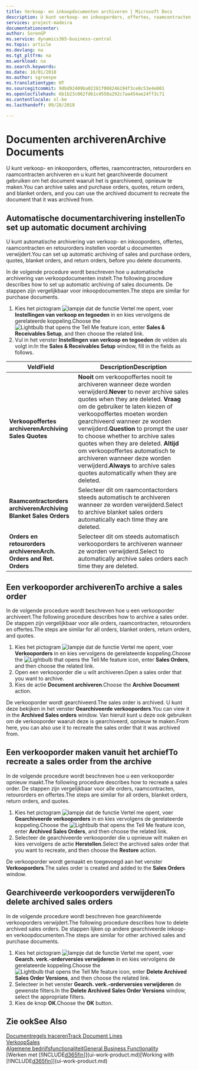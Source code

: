 ```yaml
---
title: Verkoop- en inkoopdocumenten archiveren | Microsoft Docs
description: U kunt verkoop- en inkooporders, offertes, raamcontracten, retourorders en raamcontracten archiveren en u kunt het gearchiveerde document gebruiken om het document waaruit het is gearchiveerd, opnieuw te maken.
services: project-madeira
documentationcenter: 
author: SorenGP
ms.service: dynamics365-business-central
ms.topic: article
ms.devlang: na
ms.tgt_pltfrm: na
ms.workload: na
ms.search.keywords: 
ms.date: 10/01/2018
ms.author: sgroespe
ms.translationtype: HT
ms.sourcegitcommit: 9dbd92409ba02281f008246194f3ce0c53e4e001
ms.openlocfilehash: 6b1b23c062fdb1c4558a292c7aa454ae24ff3c71
ms.contentlocale: nl-be
ms.lasthandoff: 09/28/2018

---
```

# <a name="archive-documents"></a><span data-ttu-id="56ef9-103">Documenten archiveren</span><span class="sxs-lookup"><span data-stu-id="56ef9-103">Archive Documents</span></span>
<span data-ttu-id="56ef9-104">U kunt verkoop- en inkooporders, offertes, raamcontracten, retourorders en raamcontracten archiveren en u kunt het gearchiveerde document gebruiken om het document waaruit het is gearchiveerd, opnieuw te maken.</span><span class="sxs-lookup"><span data-stu-id="56ef9-104">You can archive sales and purchase orders, quotes, return orders, and blanket orders, and you can use the archived document to recreate the document that it was archived from.</span></span>

## <a name="to-set-up-automatic-document-archiving"></a><span data-ttu-id="56ef9-105">Automatische documentarchivering instellen</span><span class="sxs-lookup"><span data-stu-id="56ef9-105">To set up automatic document archiving</span></span>  
<span data-ttu-id="56ef9-106">U kunt automatische archivering van verkoop- en inkooporders, offertes, raamcontracten en retourorders instellen voordat u documenten verwijdert.</span><span class="sxs-lookup"><span data-stu-id="56ef9-106">You can set up automatic archiving of sales and purchase orders, quotes, blanket orders, and return orders, before you delete documents.</span></span>

<span data-ttu-id="56ef9-107">In de volgende procedure wordt beschreven hoe u automatische archivering van verkoopdocumenten instelt.</span><span class="sxs-lookup"><span data-stu-id="56ef9-107">The following procedure describes how to set up automatic archiving of sales documents.</span></span> <span data-ttu-id="56ef9-108">De stappen zijn vergelijkbaar voor inkoopdocumenten.</span><span class="sxs-lookup"><span data-stu-id="56ef9-108">The steps are similar for purchase documents.</span></span>
1.  <span data-ttu-id="56ef9-109">Kies het pictogram ![lampje dat de functie Vertel me opent](media/ui-search/search_small.png "Vertel me wat u wilt doen"), voer **Instellingen van verkoop en tegoeden** in en kies vervolgens de gerelateerde koppeling.</span><span class="sxs-lookup"><span data-stu-id="56ef9-109">Choose the ![Lightbulb that opens the Tell Me feature](media/ui-search/search_small.png "Tell me what you want to do") icon, enter **Sales & Receivables Setup**, and then choose the related link.</span></span>
2. <span data-ttu-id="56ef9-110">Vul in het venster **Instellingen van verkoop en tegoeden** de velden als volgt in:</span><span class="sxs-lookup"><span data-stu-id="56ef9-110">In the **Sales & Receivables Setup** window, fill in the fields as follows.</span></span>

|<span data-ttu-id="56ef9-111">Veld</span><span class="sxs-lookup"><span data-stu-id="56ef9-111">Field</span></span>|<span data-ttu-id="56ef9-112">Description</span><span class="sxs-lookup"><span data-stu-id="56ef9-112">Description</span></span>|
|-----|-----------|
|<span data-ttu-id="56ef9-113">**Verkoopoffertes archiveren**</span><span class="sxs-lookup"><span data-stu-id="56ef9-113">**Archiving Sales Quotes**</span></span>|<span data-ttu-id="56ef9-114">**Nooit** om verkoopoffertes nooit te archiveren wanneer deze worden verwijderd.</span><span class="sxs-lookup"><span data-stu-id="56ef9-114">**Never** to never archive sales quotes when they are deleted.</span></span> <span data-ttu-id="56ef9-115">**Vraag** om de gebruiker te laten kiezen of verkoopoffertes moeten worden gearchiveerd wanneer ze worden verwijderd.</span><span class="sxs-lookup"><span data-stu-id="56ef9-115">**Question** to prompt the user to choose whether to archive sales quotes when they are deleted.</span></span> <span data-ttu-id="56ef9-116">**Altijd** om verkoopoffertes automatisch te archiveren wanneer deze worden verwijderd.</span><span class="sxs-lookup"><span data-stu-id="56ef9-116">**Always** to archive sales quotes automatically when they are deleted.</span></span>|
|<span data-ttu-id="56ef9-117">**Raamcontractorders archiveren**</span><span class="sxs-lookup"><span data-stu-id="56ef9-117">**Archiving Blanket Sales Orders**</span></span>|<span data-ttu-id="56ef9-118">Selecteer dit om raamcontactorders steeds automatisch te archiveren wanneer ze worden verwijderd.</span><span class="sxs-lookup"><span data-stu-id="56ef9-118">Select to archive blanket sales orders automatically each time they are deleted.</span></span>|
|<span data-ttu-id="56ef9-119">**Orders en retourorders archiveren**</span><span class="sxs-lookup"><span data-stu-id="56ef9-119">**Arch. Orders and Ret. Orders**</span></span>|<span data-ttu-id="56ef9-120">Selecteer dit om steeds automatisch verkooporders te archiveren wanneer ze worden verwijderd.</span><span class="sxs-lookup"><span data-stu-id="56ef9-120">Select to automatically archive sales orders each time they are deleted.</span></span>|

## <a name="to-archive-a-sales-order"></a><span data-ttu-id="56ef9-121">Een verkooporder archiveren</span><span class="sxs-lookup"><span data-stu-id="56ef9-121">To archive a sales order</span></span>
<span data-ttu-id="56ef9-122">In de volgende procedure wordt beschreven hoe u een verkooporder archiveert.</span><span class="sxs-lookup"><span data-stu-id="56ef9-122">The following procedure describes how to archive a sales order.</span></span> <span data-ttu-id="56ef9-123">De stappen zijn vergelijkbaar voor alle orders, raamcontracten, retourorders en offertes.</span><span class="sxs-lookup"><span data-stu-id="56ef9-123">The steps are similar for all orders, blanket orders, return orders, and quotes.</span></span>

1.  <span data-ttu-id="56ef9-124">Kies het pictogram ![lampje dat de functie Vertel me opent](media/ui-search/search_small.png "Vertel me wat u wilt doen"), voer **Verkooporders** in en kies vervolgens de gerelateerde koppeling.</span><span class="sxs-lookup"><span data-stu-id="56ef9-124">Choose the ![Lightbulb that opens the Tell Me feature](media/ui-search/search_small.png "Tell me what you want to do") icon, enter **Sales Orders**, and then choose the related link.</span></span>  
2.  <span data-ttu-id="56ef9-125">Open een verkooporder die u wilt archiveren.</span><span class="sxs-lookup"><span data-stu-id="56ef9-125">Open a sales order that you want to archive.</span></span>  
3.  <span data-ttu-id="56ef9-126">Kies de actie **Document archiveren**.</span><span class="sxs-lookup"><span data-stu-id="56ef9-126">Choose the **Archive Document** action.</span></span>

<span data-ttu-id="56ef9-127">De verkooporder wordt gearchiveerd.</span><span class="sxs-lookup"><span data-stu-id="56ef9-127">The sales order is archived.</span></span> <span data-ttu-id="56ef9-128">U kunt deze bekijken in het venster **Gearchiveerde verkooporders**.</span><span class="sxs-lookup"><span data-stu-id="56ef9-128">You can view it in the **Archived Sales orders** window.</span></span> <span data-ttu-id="56ef9-129">Van hieruit kunt u deze ook gebruiken om de verkooporder waaruit deze is gearchiveerd, opnieuw te maken.</span><span class="sxs-lookup"><span data-stu-id="56ef9-129">From here, you can also use it to recreate the sales order that it was archived from.</span></span>

## <a name="to-recreate-a-sales-order-from-the-archive"></a><span data-ttu-id="56ef9-130">Een verkooporder maken vanuit het archief</span><span class="sxs-lookup"><span data-stu-id="56ef9-130">To recreate a sales order from the archive</span></span>
<span data-ttu-id="56ef9-131">In de volgende procedure wordt beschreven hoe u een verkooporder opnieuw maakt.</span><span class="sxs-lookup"><span data-stu-id="56ef9-131">The following procedure describes how to recreate a sales order.</span></span> <span data-ttu-id="56ef9-132">De stappen zijn vergelijkbaar voor alle orders, raamcontracten, retourorders en offertes.</span><span class="sxs-lookup"><span data-stu-id="56ef9-132">The steps are similar for all orders, blanket orders, return orders, and quotes.</span></span>

1.  <span data-ttu-id="56ef9-133">Kies het pictogram ![lampje dat de functie Vertel me opent](media/ui-search/search_small.png "Vertel me wat u wilt doen"), voer **Gearchiveerde verkooporders** in en kies vervolgens de gerelateerde koppeling.</span><span class="sxs-lookup"><span data-stu-id="56ef9-133">Choose the ![Lightbulb that opens the Tell Me feature](media/ui-search/search_small.png "Tell me what you want to do") icon, enter **Archived Sales Orders**, and then choose the related link.</span></span>
2.  <span data-ttu-id="56ef9-134">Selecteer de gearchiveerde verkooporder die u opnieuw wilt maken en kies vervolgens de actie **Herstellen**.</span><span class="sxs-lookup"><span data-stu-id="56ef9-134">Select the archived sales order that you want to recreate, and then choose the **Restore** action.</span></span>  

<span data-ttu-id="56ef9-135">De verkooporder wordt gemaakt en toegevoegd aan het venster **Verkooporders**.</span><span class="sxs-lookup"><span data-stu-id="56ef9-135">The sales order is created and added to the **Sales Orders** window.</span></span>

## <a name="to-delete-archived-sales-orders"></a><span data-ttu-id="56ef9-136">Gearchiveerde verkooporders verwijderen</span><span class="sxs-lookup"><span data-stu-id="56ef9-136">To delete archived sales orders</span></span>
<span data-ttu-id="56ef9-137">In de volgende procedure wordt beschreven hoe gearchiveerde verkooporders verwijdert.</span><span class="sxs-lookup"><span data-stu-id="56ef9-137">The following procedure describes how to delete archived sales orders.</span></span> <span data-ttu-id="56ef9-138">De stappen lijken op andere gearchiveerde inkoop- en verkoopdocumenten.</span><span class="sxs-lookup"><span data-stu-id="56ef9-138">The steps are similar for other archived sales and purchase documents.</span></span>

1.  <span data-ttu-id="56ef9-139">Kies het pictogram ![lampje dat de functie Vertel me opent](media/ui-search/search_small.png "Vertel me wat u wilt doen"), voer **Gearch. verk.-orderversies verwijderen** in en kies vervolgens de gerelateerde koppeling.</span><span class="sxs-lookup"><span data-stu-id="56ef9-139">Choose the ![Lightbulb that opens the Tell Me feature](media/ui-search/search_small.png "Tell me what you want to do") icon, enter **Delete Archived Sales Order Versions**, and then choose the related link.</span></span>  
2.  <span data-ttu-id="56ef9-140">Selecteer in het venster **Gearch. verk.-orderversies verwijderen** de gewenste filters.</span><span class="sxs-lookup"><span data-stu-id="56ef9-140">In the **Delete Archived Sales Order Versions** window, select the appropriate filters.</span></span>  
3.  <span data-ttu-id="56ef9-141">Kies de knop **OK**.</span><span class="sxs-lookup"><span data-stu-id="56ef9-141">Choose the **OK** button.</span></span>

## <a name="see-also"></a><span data-ttu-id="56ef9-142">Zie ook</span><span class="sxs-lookup"><span data-stu-id="56ef9-142">See Also</span></span>
[<span data-ttu-id="56ef9-143">Documentregels traceren</span><span class="sxs-lookup"><span data-stu-id="56ef9-143">Track Document Lines</span></span>](across-how-to-track-document-lines.md)  
[<span data-ttu-id="56ef9-144">Verkoop</span><span class="sxs-lookup"><span data-stu-id="56ef9-144">Sales</span></span>](sales-manage-sales.md)  
[<span data-ttu-id="56ef9-145">Algemene bedrijfsfunctionaliteit</span><span class="sxs-lookup"><span data-stu-id="56ef9-145">General Business Functionality</span></span>](ui-across-business-areas.md)  
<span data-ttu-id="56ef9-146">[Werken met [!INCLUDE[d365fin](includes/d365fin_md.md)]](ui-work-product.md)</span><span class="sxs-lookup"><span data-stu-id="56ef9-146">[Working with [!INCLUDE[d365fin](includes/d365fin_md.md)]](ui-work-product.md)</span></span>

